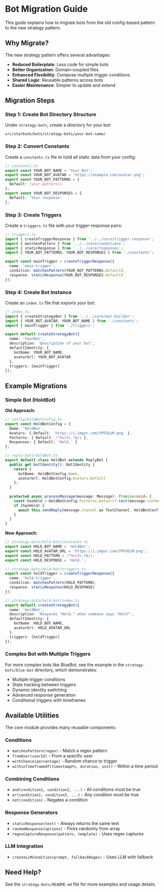 # Bot Migration Guide

This guide explains how to migrate bots from the old config-based pattern to the new strategy pattern.

## Why Migrate?

The new strategy pattern offers several advantages:

- **Reduced Boilerplate**: Less code for simple bots
- **Better Organization**: Domain-coupled files
- **Enhanced Flexibility**: Compose multiple trigger conditions
- **Shared Logic**: Reusable patterns across bots
- **Easier Maintenance**: Simpler to update and extend

## Migration Steps

### Step 1: Create Bot Directory Structure

Under `strategy-bots`, create a directory for your bot:

```
src/starbunk/bots/strategy-bots/your-bot-name/
```

### Step 2: Convert Constants

Create a `constants.ts` file to hold all static data from your config:

```typescript
// constants.ts
export const YOUR_BOT_NAME = 'Your Bot';
export const YOUR_BOT_AVATAR = 'https://example.com/avatar.png';
export const YOUR_BOT_PATTERNS = {
  Default: /your-pattern/i
};
export const YOUR_BOT_RESPONSES = {
  Default: 'Your response'
};
```

### Step 3: Create Triggers

Create a `triggers.ts` file with your trigger-response pairs:

```typescript
// triggers.ts
import { createTriggerResponse } from '../../core/trigger-response';
import { matchesPattern } from '../../core/conditions';
import { staticResponse } from '../../core/responses';
import { YOUR_BOT_PATTERNS, YOUR_BOT_RESPONSES } from './constants';

export const mainTrigger = createTriggerResponse({
  name: 'main-trigger',
  condition: matchesPattern(YOUR_BOT_PATTERNS.Default),
  response: staticResponse(YOUR_BOT_RESPONSES.Default)
});
```

### Step 4: Create Bot Instance

Create an `index.ts` file that exports your bot:

```typescript
// index.ts
import { createStrategyBot } from '../../core/bot-builder';
import { YOUR_BOT_AVATAR, YOUR_BOT_NAME } from './constants';
import { mainTrigger } from './triggers';

export default createStrategyBot({
  name: 'YourBot',
  description: 'Description of your bot',
  defaultIdentity: {
    botName: YOUR_BOT_NAME,
    avatarUrl: YOUR_BOT_AVATAR
  },
  triggers: [mainTrigger]
});
```

## Example Migrations

### Simple Bot (HoldBot)

**Old Approach:**
```typescript
// config/holdBotConfig.ts
export const HoldBotConfig = {
  Name: 'HoldBot',
  Avatars: { Default: 'https://i.imgur.com/YPFGEzM.png' },
  Patterns: { Default: /^Hold\.?$/i },
  Responses: { Default: 'Hold.' }
};

// reply-bots/holdBot.ts
export default class HoldBot extends ReplyBot {
  public get botIdentity(): BotIdentity {
    return {
      botName: HoldBotConfig.Name,
      avatarUrl: HoldBotConfig.Avatars.Default
    };
  }
  
  protected async processMessage(message: Message): Promise<void> {
    const hasHold = HoldBotConfig.Patterns.Default?.test(message.content);
    if (hasHold) {
      await this.sendReply(message.channel as TextChannel, HoldBotConfig.Responses.Default);
    }
  }
}
```

**New Approach:**
```typescript
// strategy-bots/hold-bot/constants.ts
export const HOLD_BOT_NAME = 'HoldBot';
export const HOLD_AVATAR_URL = 'https://i.imgur.com/YPFGEzM.png';
export const HOLD_PATTERN = /^Hold\.?$/i;
export const HOLD_RESPONSE = 'Hold.';

// strategy-bots/hold-bot/triggers.ts
export const holdTrigger = createTriggerResponse({
  name: 'hold-trigger',
  condition: matchesPattern(HOLD_PATTERN),
  response: staticResponse(HOLD_RESPONSE)
});

// strategy-bots/hold-bot/index.ts
export default createStrategyBot({
  name: 'HoldBot',
  description: 'Responds "Hold." when someone says "Hold"',
  defaultIdentity: {
    botName: HOLD_BOT_NAME,
    avatarUrl: HOLD_AVATAR_URL
  },
  triggers: [holdTrigger]
});
```

### Complex Bot with Multiple Triggers

For more complex bots like BlueBot, see the example in the `strategy-bots/blue-bot` directory, which demonstrates:

- Multiple trigger conditions
- State tracking between triggers
- Dynamic identity switching
- Advanced response generation
- Conditional triggers with timeframes

## Available Utilities

The core module provides many reusable components:

### Conditions
- `matchesPattern(regex)` - Match a regex pattern
- `fromUser(userId)` - From a specific user
- `withChance(percentage)` - Random chance to trigger
- `withinTimeframeOf(timestampFn, duration, unit)` - Within a time period

### Combining Conditions
- `and(condition1, condition2, ...)` - All conditions must be true
- `or(condition1, condition2, ...)` - Any condition must be true
- `not(condition)` - Negates a condition

### Response Generators
- `staticResponse(text)` - Always returns the same text
- `randomResponse(options)` - Picks randomly from array
- `regexCaptureResponse(pattern, template)` - Uses regex captures

### LLM Integration
- `createLLMCondition(prompt, fallbackRegex)` - Uses LLM with fallback

## Need Help?

See the `strategy-bots/README.md` file for more examples and usage details.